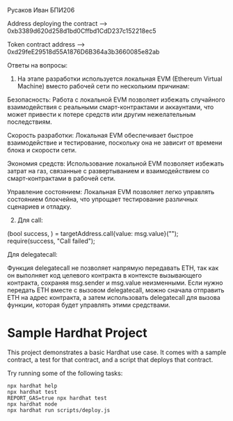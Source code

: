 Русаков Иван БПИ206

Address deploying the contract --> 0xb3389d620d258d1bd0Cffbd1CdD237c152218ec5

Token contract address --> 0xd29feE29518d55A1876D6B364a3b3660085e82ab

Ответы на вопросы:

1. На этапе разработки используется локальная EVM (Ethereum Virtual Machine) вместо рабочей сети по нескольким причинам:

Безопасность: Работа с локальной EVM позволяет избежать случайного взаимодействия с реальными смарт-контрактами и аккаунтами, что может привести к потере средств или другим нежелательным последствиям.
    
Скорость разработки: Локальная EVM обеспечивает быстрое взаимодействие и тестирование, поскольку она не зависит от времени блока и скорости сети.
    
Экономия средств: Использование локальной EVM позволяет избежать затрат на газ, связанные с развертыванием и взаимодействием со смарт-контрактами в рабочей сети.
    
Управление состоянием: Локальная EVM позволяет легко управлять состоянием блокчейна, что упрощает тестирование различных сценариев и отладку.


2. Для call:

(bool success, ) = targetAddress.call{value: msg.value}("");
require(success, "Call failed");

Для delegatecall:

Функция delegatecall не позволяет напрямую передавать ETH, так как он выполняет код целевого контракта в контексте вызывающего контракта, сохраняя msg.sender и msg.value неизменными. Если нужно передать ETH вместе с вызовом delegatecall, можно сначала отправить ETH на адрес контракта, а затем использовать delegatecall для вызова функции, которая будет управлять этими средствами.


# Sample Hardhat Project

This project demonstrates a basic Hardhat use case. It comes with a sample contract, a test for that contract, and a script that deploys that contract.

Try running some of the following tasks:

```shell
npx hardhat help
npx hardhat test
REPORT_GAS=true npx hardhat test
npx hardhat node
npx hardhat run scripts/deploy.js
```
